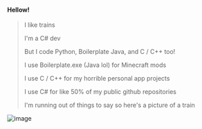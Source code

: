 #### Hellow!

> I like trains
> 
> I'm a C# dev
> 
> But I code Python, Boilerplate Java, and C / C++ too!
> 
> I use Boilerplate.exe (Java lol) for Minecraft mods
> 
> I use C / C++ for my horrible personal app projects
> 
> I use C# for like 50% of my public github repositories
>
> I'm running out of things to say so here's a picture of a train
> 
![image](https://user-images.githubusercontent.com/100283589/175079413-415cd1d7-b73a-47d3-af96-3650a8dd7e2d.png)
